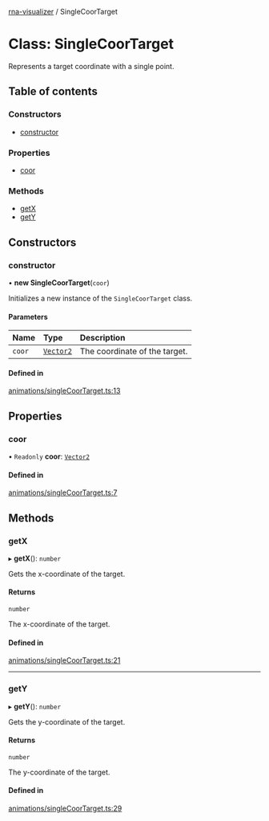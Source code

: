 [rna-visualizer](../README.md) / SingleCoorTarget

# Class: SingleCoorTarget

Represents a target coordinate with a single point.

## Table of contents

### Constructors

- [constructor](SingleCoorTarget.md#constructor)

### Properties

- [coor](SingleCoorTarget.md#coor)

### Methods

- [getX](SingleCoorTarget.md#getx)
- [getY](SingleCoorTarget.md#gety)

## Constructors

### constructor

• **new SingleCoorTarget**(`coor`)

Initializes a new instance of the `SingleCoorTarget` class.

#### Parameters

| Name | Type | Description |
| :------ | :------ | :------ |
| `coor` | [`Vector2`](Vector2.md) | The coordinate of the target. |

#### Defined in

[animations/singleCoorTarget.ts:13](https://github.com/michalhercik/rna-visualizer/blob/43166fe/lib/src/animations/singleCoorTarget.ts#L13)

## Properties

### coor

• `Readonly` **coor**: [`Vector2`](Vector2.md)

#### Defined in

[animations/singleCoorTarget.ts:7](https://github.com/michalhercik/rna-visualizer/blob/43166fe/lib/src/animations/singleCoorTarget.ts#L7)

## Methods

### getX

▸ **getX**(): `number`

Gets the x-coordinate of the target.

#### Returns

`number`

The x-coordinate of the target.

#### Defined in

[animations/singleCoorTarget.ts:21](https://github.com/michalhercik/rna-visualizer/blob/43166fe/lib/src/animations/singleCoorTarget.ts#L21)

___

### getY

▸ **getY**(): `number`

Gets the y-coordinate of the target.

#### Returns

`number`

The y-coordinate of the target.

#### Defined in

[animations/singleCoorTarget.ts:29](https://github.com/michalhercik/rna-visualizer/blob/43166fe/lib/src/animations/singleCoorTarget.ts#L29)
